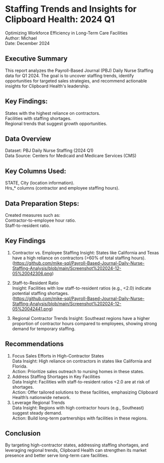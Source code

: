 # Staffing Trends and Insights for Clipboard Health: 2024 Q1
Optimizing Workforce Efficiency in Long-Term Care Facilities  
Author: Michael  
Date: December 2024
## Executive Summary
This report analyzes the Payroll-Based Journal (PBJ) Daily Nurse Staffing data for Q1 2024. The goal is to uncover staffing trends, identify opportunities for targeted sales strategies, and recommend actionable insights for Clipboard Health's leadership.
## Key Findings:
States with the highest reliance on contractors.  
Facilities with staffing shortages.  
Regional trends that suggest growth opportunities.  
## Data Overview
Dataset: PBJ Daily Nurse Staffing (2024 Q1)  
Data Source: Centers for Medicaid and Medicare Services (CMS)  
## Key Columns Used:
STATE, City (location information).  
Hrs_* columns (contractor and employee staffing hours).  
## Data Preparation Steps:
Created measures such as:  
Contractor-to-employee hour ratio.  
Staff-to-resident ratio.
## Key Findings
1. Contractor vs. Employee Staffing
Insight: States like California and Texas have a high reliance on contractors (>60% of total staffing hours).
(https://github.com/mike-sql/Payroll-Based-Journal-Daily-Nurse-Staffing-Analysis/blob/main/Screenshot%202024-12-05%20042306.png)
 
3. Staff-to-Resident Ratio  
Insight: Facilities with low staff-to-resident ratios (e.g., <2.0) indicate potential staffing shortages.  
(https://github.com/mike-sql/Payroll-Based-Journal-Daily-Nurse-Staffing-Analysis/blob/main/Screenshot%202024-12-05%20042441.png)

4. Regional Contractor Trends
Insight: Southeast regions have a higher proportion of contractor hours compared to employees, showing strong demand for temporary staffing.

## Recommendations
1. Focus Sales Efforts in High-Contractor States  
Data Insight: High reliance on contractors in states like California and Florida.  
Action: Prioritize sales outreach to nursing homes in these states.  
2. Address Staffing Shortages in Key Facilities  
Data Insight: Facilities with staff-to-resident ratios <2.0 are at risk of shortages.  
Action: Offer tailored solutions to these facilities, emphasizing Clipboard Health’s nationwide network.  
3. Leverage Regional Trends  
Data Insight: Regions with high contractor hours (e.g., Southeast) suggest steady demand.  
Action: Build long-term partnerships with facilities in these regions.  

## Conclusion
By targeting high-contractor states, addressing staffing shortages, and leveraging regional trends, Clipboard Health can strengthen its market presence and better serve long-term care facilities.


